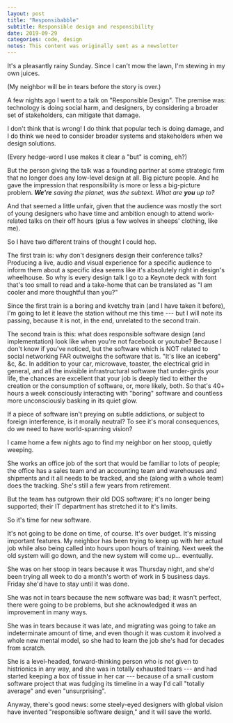 ```yaml
---
layout: post
title: "Responsibabble"
subtitle: Responsible design and responsibility
date: 2019-09-29
categories: code, design
notes: This content was originally sent as a newsletter
---
```


It's a pleasantly rainy Sunday. Since I can't mow the lawn, I'm stewing in my own juices.

(My neighbor will be in tears before the story is over.)

A few nights ago I went to a talk on "Responsible Design". The premise was: technology is doing social harm, and designers, by considering a broader set of stakeholders, can mitigate that damage.

I don't think that is wrong! I do think that popular tech is doing damage, and I do think we need to consider broader systems and stakeholders when we design solutions.

(Every hedge-word I use makes it clear a "but" is coming, eh?)

But the person giving the talk was a founding partner at some strategic firm that no longer does any low-level design at all. Big picture people. And he gave the impression that responsibility is more or less a big-picture problem. _**We're** saving the planet, was the subtext. What are **you** up to?_

And that seemed a little unfair, given that the audience was mostly the sort of young designers who have time and ambition enough to attend work-related talks on their off hours (plus a few wolves in sheeps' clothing, like me).

So I have two different trains of thought I could hop.

The first train is: why don't designers design their conference talks? Producing a live, audio and visual experience for a specific audience to inform them about a specific idea seems like it's absolutely right in design's wheelhouse. So why is every design talk I go to a Keynote deck with font that's too small to read and a take-home that can be translated as "I am cooler and more thoughtful than you?"

Since the first train is a boring and kvetchy train (and I have taken it before), I'm going to let it leave the station without me this time --- but I will note its passing, because it is not, in the end, unrelated to the second train.

The second train is this: what does responsible software design (and implementation) look like when you're not facebook or youtube? Because I don't know if you've noticed, but the software which is NOT related to social networking FAR outweighs the software that is. "It's like an iceberg" &c, &c. In addition to your car, microwave, toaster, the electrical grid in general, and all the invisible infrastructural software that under-girds your life, the chances are excellent that your job is deeply tied to either the creation or the consumption of software, or, more likely, both. So that's 40+ hours a week consciously interacting with "boring" software and countless more unconsciously basking in its quiet glow.

If a piece of software isn't preying on subtle addictions, or subject to foreign interference, is it morally neutral? To see it's moral consequences, do we need to have world-spanning vision?

I came home a few nights ago to find my neighbor on her stoop, quietly weeping.

She works an office job of the sort that would be familiar to lots of people; the office has a sales team and an accounting team and warehouses and shipments and it all needs to be tracked, and she (along with a whole team) does the tracking. She's still a few years from retirement.

But the team has outgrown their old DOS software; it's no longer being supported; their IT department has stretched it to it's limits.

So it's time for new software.

It's not going to be done on time, of course. It's over budget. It's missing important features. My neighbor has been trying to keep up with her actual job while also being called into hours upon hours of training. Next week the old system will go down, and the new system will come up... eventually.

She was on her stoop in tears because it was Thursday night, and she'd been trying all week to do a month's worth of work in 5 business days. Friday she'd have to stay until it was done.

She was not in tears because the new software was bad; it wasn't perfect, there were going to be problems, but she acknowledged it was an improvement in many ways.

She was in tears because it was late, and migrating was going to take an indeterminate amount of time, and even though it was custom it involved a whole new mental model, so she had to learn the job she's had for decades from scratch.

She is a level-headed, forward-thinking person who is not given to histrionics in any way, and she was in totally exhausted tears --- and had started keeping a box of tissue in her car --- because of a small custom software project that was fudging its timeline in a way I'd call "totally average" and even "unsurprising".

Anyway, there's good news: some steely-eyed designers with global vision have invented "responsible software design," and it will save the world.
